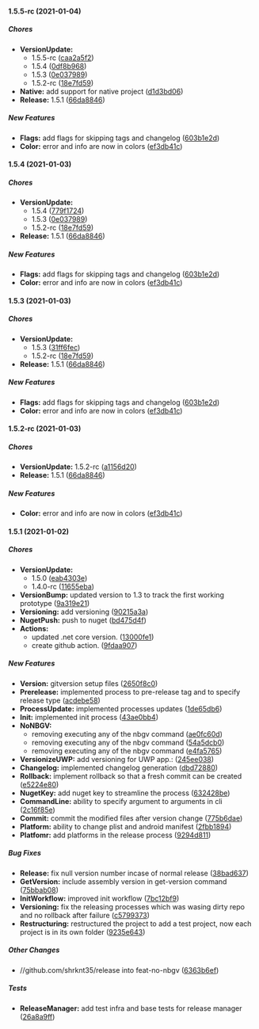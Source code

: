 #### 1.5.5-rc (2021-01-04)

##### Chores

* **VersionUpdate:**
  *  1.5.5-rc ([caa2a5f2](https://github.com/shrknt35/release/commit/caa2a5f2ff61dcc064caae53857847fe4ba48208))
  *  1.5.4 ([0df8b968](https://github.com/shrknt35/release/commit/0df8b96858541ddc20765d1924619f221af20616))
  *  1.5.3 ([0e037989](https://github.com/shrknt35/release/commit/0e037989c3b7c9449f6b550fbafe1d3a2a0ff8bb))
  *  1.5.2-rc ([18e7fd59](https://github.com/shrknt35/release/commit/18e7fd5936a56b10b9cdecdc38ef2821072059df))
* **Native:**  add support for native project ([d1d3bd06](https://github.com/shrknt35/release/commit/d1d3bd06ae5488acf635380942665b7f217c0534))
* **Release:**  1.5.1 ([66da8846](https://github.com/shrknt35/release/commit/66da8846576c2979712e086ba3252cf7f63c8aa4))

##### New Features

* **Flags:**  add flags for skipping tags and changelog ([603b1e2d](https://github.com/shrknt35/release/commit/603b1e2d1513c04df33053eb2a32de0afd1f2125))
* **Color:**  error and info are now in colors ([ef3db41c](https://github.com/shrknt35/release/commit/ef3db41cf2866cf04df67af47c046d598f67fb0a))

#### 1.5.4 (2021-01-03)

##### Chores

* **VersionUpdate:**
  *  1.5.4 ([779f1724](https://github.com/shrknt35/release/commit/779f17240106077f883f0f7b5e3ea3b174c7844a))
  *  1.5.3 ([0e037989](https://github.com/shrknt35/release/commit/0e037989c3b7c9449f6b550fbafe1d3a2a0ff8bb))
  *  1.5.2-rc ([18e7fd59](https://github.com/shrknt35/release/commit/18e7fd5936a56b10b9cdecdc38ef2821072059df))
* **Release:**  1.5.1 ([66da8846](https://github.com/shrknt35/release/commit/66da8846576c2979712e086ba3252cf7f63c8aa4))

##### New Features

* **Flags:**  add flags for skipping tags and changelog ([603b1e2d](https://github.com/shrknt35/release/commit/603b1e2d1513c04df33053eb2a32de0afd1f2125))
* **Color:**  error and info are now in colors ([ef3db41c](https://github.com/shrknt35/release/commit/ef3db41cf2866cf04df67af47c046d598f67fb0a))

#### 1.5.3 (2021-01-03)

##### Chores

* **VersionUpdate:**
  *  1.5.3 ([31ff6fec](https://github.com/shrknt35/release/commit/31ff6fecf71ccc1dabac9b73d83a3f41d8562bfb))
  *  1.5.2-rc ([18e7fd59](https://github.com/shrknt35/release/commit/18e7fd5936a56b10b9cdecdc38ef2821072059df))
* **Release:**  1.5.1 ([66da8846](https://github.com/shrknt35/release/commit/66da8846576c2979712e086ba3252cf7f63c8aa4))

##### New Features

* **Flags:**  add flags for skipping tags and changelog ([603b1e2d](https://github.com/shrknt35/release/commit/603b1e2d1513c04df33053eb2a32de0afd1f2125))
* **Color:**  error and info are now in colors ([ef3db41c](https://github.com/shrknt35/release/commit/ef3db41cf2866cf04df67af47c046d598f67fb0a))

#### 1.5.2-rc (2021-01-03)

##### Chores

* **VersionUpdate:**  1.5.2-rc ([a1156d20](https://github.com/shrknt35/release/commit/a1156d2039a539b6055a65f67149bb4361e2058a))
* **Release:**  1.5.1 ([66da8846](https://github.com/shrknt35/release/commit/66da8846576c2979712e086ba3252cf7f63c8aa4))

##### New Features

* **Color:**  error and info are now in colors ([ef3db41c](https://github.com/shrknt35/release/commit/ef3db41cf2866cf04df67af47c046d598f67fb0a))

#### 1.5.1 (2021-01-02)

##### Chores

* **VersionUpdate:**
  *  1.5.0 ([eab4303e](https://github.com/shrknt35/release/commit/eab4303ead5a3c58e9f8555739a73ad4f95bf22e))
  *  1.4.0-rc ([11655eba](https://github.com/shrknt35/release/commit/11655eba3cf0a84b242f3be5db175bd25eb60ded))
* **VersionBump:**  updated version to 1.3 to track the first working prototype ([9a319e21](https://github.com/shrknt35/release/commit/9a319e215623fd9dca57a94717d5aac108de06dc))
* **Versioning:**  add versioning ([90215a3a](https://github.com/shrknt35/release/commit/90215a3ae5ea023e2afecb78c3946a84121e6755))
* **NugetPush:**  push to nuget ([bd475d4f](https://github.com/shrknt35/release/commit/bd475d4f8d2567966ec7135be3784c1a5485078f))
* **Actions:**
  *  updated .net core version. ([13000fe1](https://github.com/shrknt35/release/commit/13000fe16a0f3147178253518dac566981222de1))
  *  create github action. ([9fdaa907](https://github.com/shrknt35/release/commit/9fdaa907f560f139a8060df597b911d3703e5224))

##### New Features

* **Version:**  gitversion setup files ([2650f8c0](https://github.com/shrknt35/release/commit/2650f8c0d4828ee03c278a0bd7b928acbc248a13))
* **Prerelease:**  implemented process to pre-release tag and to specify release type ([acdebe58](https://github.com/shrknt35/release/commit/acdebe58e9922c4e7197cfcdd567198c4a2703b4))
* **ProcessUpdate:**  implemented processes updates ([1de65db6](https://github.com/shrknt35/release/commit/1de65db670a389de2b62e5fcb47cfad2278fde19))
* **Init:**  implemented init process ([43ae0bb4](https://github.com/shrknt35/release/commit/43ae0bb446977fb5fd1e6731deef43013dde9f07))
* **NoNBGV:**
  *  removing executing any of the nbgv command ([ae0fc60d](https://github.com/shrknt35/release/commit/ae0fc60d0080eb3bc0148c47190cd65acebe4ebd))
  *  removing executing any of the nbgv command ([54a5dcb0](https://github.com/shrknt35/release/commit/54a5dcb008c5118a13ed10f69d5074ed51055a08))
  *  removing executing any of the nbgv command ([e4fa5765](https://github.com/shrknt35/release/commit/e4fa5765ec400d3d9c267f6b0c66cec9c990b66b))
* **VersionizeUWP:**  add versioning for UWP app.: ([245ee038](https://github.com/shrknt35/release/commit/245ee038ca5947d487adf10c7b12ac067d676d0a))
* **Changelog:**  implemented changelog generation ([dbd72880](https://github.com/shrknt35/release/commit/dbd7288048ca8a257533d7d61ae6ae41153a3b03))
* **Rollback:**  implement rollback so that a fresh commit can be created ([e5224e80](https://github.com/shrknt35/release/commit/e5224e801da1c84873e1a714dba4f8445ab80564))
* **NugetKey:**  add nuget key to streamline the process ([632428be](https://github.com/shrknt35/release/commit/632428be1f8295661d5ce50e2fd9d24293747c1d))
* **CommandLine:**  ability to specify argument to arguments in cli ([2c16f85e](https://github.com/shrknt35/release/commit/2c16f85e3d93f6e9f53930954d5b69a50a89db6e))
* **Commit:**  commit the modified files after version change ([775b6dae](https://github.com/shrknt35/release/commit/775b6dae6ce7d9c1183b3d68b757d4e48eee5d1d))
* **Platform:**  ability to change plist and android manifest ([2fbb1894](https://github.com/shrknt35/release/commit/2fbb1894970f704e804d760b07c6c43dc235f2c3))
* **Platfomr:**  add platforms in the release process ([9294d811](https://github.com/shrknt35/release/commit/9294d811068ad02cfe6c63058182036fa6c34238))

##### Bug Fixes

* **Release:**  fix null version number incase of normal release ([38bad637](https://github.com/shrknt35/release/commit/38bad63729f5abfe2a043d1183afa5d85d87288d))
* **GetVersion:**  include assembly version in get-version command ([75bbab08](https://github.com/shrknt35/release/commit/75bbab08b68a061fb00c85597c1f6e6419d74a3e))
* **InitWorkflow:**  improved init workflow ([7bc12bf9](https://github.com/shrknt35/release/commit/7bc12bf9ab7669d9023cede06fc0972364093fdc))
* **Versioning:**  fix the releasing processes which was wasing dirty repo and no rollback after failure ([c5799373](https://github.com/shrknt35/release/commit/c5799373da415f845df1fb8469664ec14c3f34c4))
* **Restructuring:**  restructured the project to add a test project, now each project is in its own folder ([9235e643](https://github.com/shrknt35/release/commit/9235e643c1d229246b3cea723cf6f8c23b75e58a))

##### Other Changes

* //github.com/shrknt35/release into feat-no-nbgv ([6363b6ef](https://github.com/shrknt35/release/commit/6363b6ef3f8e1daae4f86e138592f498e2274b6b))

##### Tests

* **ReleaseManager:**  add test infra and base tests for release manager ([26a8a9ff](https://github.com/shrknt35/release/commit/26a8a9ffc1b9ecdfb862704f7c9cd8f54bfc939c))


